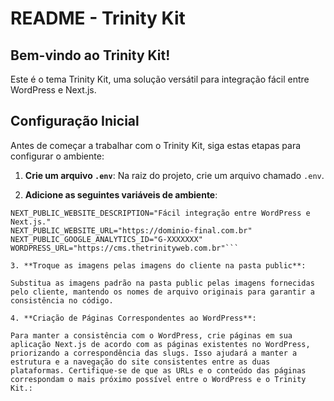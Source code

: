 # README - Trinity Kit

## Bem-vindo ao Trinity Kit!

Este é o tema Trinity Kit, uma solução versátil para integração fácil entre WordPress e Next.js.

## Configuração Inicial

Antes de começar a trabalhar com o Trinity Kit, siga estas etapas para configurar o ambiente:

1. **Crie um arquivo `.env`**: Na raiz do projeto, crie um arquivo chamado `.env`.

2. **Adicione as seguintes variáveis de ambiente**:

```NEXT_PUBLIC_WEBSITE_TITLE="Trinity Kit"
NEXT_PUBLIC_WEBSITE_DESCRIPTION="Fácil integração entre WordPress e Next.js."
NEXT_PUBLIC_WEBSITE_URL="https://dominio-final.com.br"
NEXT_PUBLIC_GOOGLE_ANALYTICS_ID="G-XXXXXXX"
WORDPRESS_URL="https://cms.thetrinityweb.com.br"```

3. **Troque as imagens pelas imagens do cliente na pasta public**:

Substitua as imagens padrão na pasta public pelas imagens fornecidas pelo cliente, mantendo os nomes de arquivo originais para garantir a consistência no código.

4. **Criação de Páginas Correspondentes ao WordPress**:

Para manter a consistência com o WordPress, crie páginas em sua aplicação Next.js de acordo com as páginas existentes no WordPress, priorizando a correspondência das slugs. Isso ajudará a manter a estrutura e a navegação do site consistentes entre as duas plataformas. Certifique-se de que as URLs e o conteúdo das páginas correspondam o mais próximo possível entre o WordPress e o Trinity Kit.:
